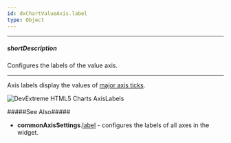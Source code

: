 ```yaml
---
id: dxChartValueAxis.label
type: Object
---
```

---
##### shortDescription
Configures the labels of the value axis.

---
Axis labels display the values of [major axis ticks](/api-reference/20%20Data%20Visualization%20Widgets/dxChart/1%20Configuration/commonAxisSettings/tick '/Documentation/ApiReference/Data_Visualization_Widgets/dxChart/Configuration/valueAxis/tick/').

![DevExtreme HTML5 Charts AxisLabels](/images/ChartJS/visual_elements/axis_labels.png)

#####See Also#####
- **commonAxisSettings**.[label](/api-reference/20%20Data%20Visualization%20Widgets/dxChart/1%20Configuration/commonAxisSettings/label '/Documentation/ApiReference/Data_Visualization_Widgets/dxChart/Configuration/commonAxisSettings/label/') - configures the labels of all axes in the widget.